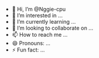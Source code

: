 - 👋 Hi, I’m @Nggie-cpu
- 👀 I’m interested in ...
- 🌱 I’m currently learning ...
- 💞️ I’m looking to collaborate on ...
- 📫 How to reach me ...
- 😄 Pronouns: ...
- ⚡ Fun fact: ...
<!---
Nggie-cpu/Nggie-cpu is a ✨ special ✨ repository because its `README.md` (this file) appears on your GitHub profile.
You can click the Preview link to take a look at your changes.
---> 
